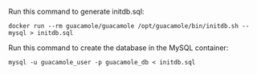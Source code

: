 Run this command to generate initdb.sql:

```
docker run --rm guacamole/guacamole /opt/guacamole/bin/initdb.sh --mysql > initdb.sql
```

Run this command to create the database in the MySQL container:

```
mysql -u guacamole_user -p guacamole_db < initdb.sql
```
